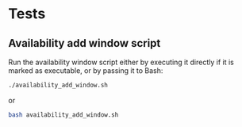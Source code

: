 # Tests

## Availability add window script

Run the availability window script either by executing it directly if it is marked as executable, or by passing it to Bash:

```bash
./availability_add_window.sh
```

or

```bash
bash availability_add_window.sh
```


